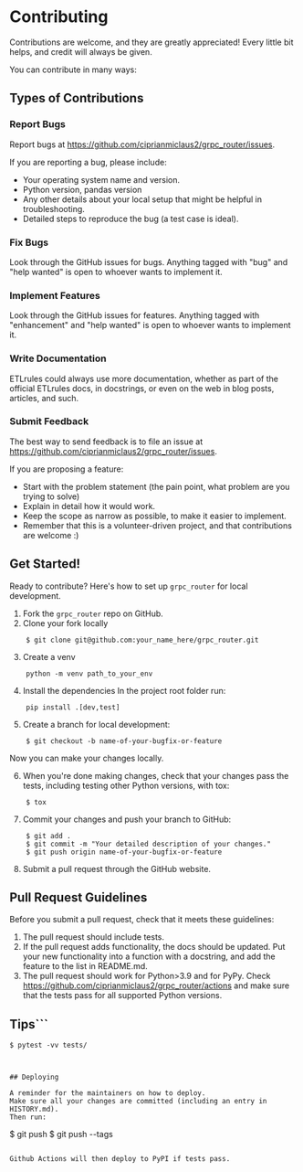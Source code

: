 # Contributing

Contributions are welcome, and they are greatly appreciated! Every little bit
helps, and credit will always be given.

You can contribute in many ways:

## Types of Contributions

### Report Bugs

Report bugs at https://github.com/ciprianmiclaus2/grpc_router/issues.

If you are reporting a bug, please include:

* Your operating system name and version.
* Python version, pandas version
* Any other details about your local setup that might be helpful in troubleshooting.
* Detailed steps to reproduce the bug (a test case is ideal).

### Fix Bugs

Look through the GitHub issues for bugs. Anything tagged with "bug" and "help
wanted" is open to whoever wants to implement it.

### Implement Features

Look through the GitHub issues for features. Anything tagged with "enhancement"
and "help wanted" is open to whoever wants to implement it.

### Write Documentation

ETLrules could always use more documentation, whether as part of the
official ETLrules docs, in docstrings, or even on the web in blog posts,
articles, and such.

### Submit Feedback

The best way to send feedback is to file an issue at https://github.com/ciprianmiclaus2/grpc_router/issues.

If you are proposing a feature:

* Start with the problem statement (the pain point, what problem are you trying to solve)
* Explain in detail how it would work.
* Keep the scope as narrow as possible, to make it easier to implement.
* Remember that this is a volunteer-driven project, and that contributions
  are welcome :)

## Get Started!

Ready to contribute? Here's how to set up `grpc_router` for local development.

1. Fork the `grpc_router` repo on GitHub.
2. Clone your fork locally

```
    $ git clone git@github.com:your_name_here/grpc_router.git
```

3. Create a venv
```
    python -m venv path_to_your_env
```

4. Install the dependencies
In the project root folder run:
```
    pip install .[dev,test]
```

5. Create a branch for local development:

```
    $ git checkout -b name-of-your-bugfix-or-feature
```

   Now you can make your changes locally.

6. When you're done making changes, check that your changes pass the
   tests, including testing other Python versions, with tox:

```
    $ tox
```

7. Commit your changes and push your branch to GitHub:

```
    $ git add .
    $ git commit -m "Your detailed description of your changes."
    $ git push origin name-of-your-bugfix-or-feature
```

8. Submit a pull request through the GitHub website.

## Pull Request Guidelines

Before you submit a pull request, check that it meets these guidelines:

1. The pull request should include tests.
2. If the pull request adds functionality, the docs should be updated. Put
   your new functionality into a function with a docstring, and add the
   feature to the list in README.md.
3. The pull request should work for Python>3.9 and for PyPy. Check
   https://github.com/ciprianmiclaus2/grpc_router/actions
   and make sure that the tests pass for all supported Python versions.

## Tips```
    $ pytest -vv tests/
```To run a the tests.


## Deploying

A reminder for the maintainers on how to deploy.
Make sure all your changes are committed (including an entry in HISTORY.md).
Then run:

```
$ git push
$ git push --tags
```

Github Actions will then deploy to PyPI if tests pass.
